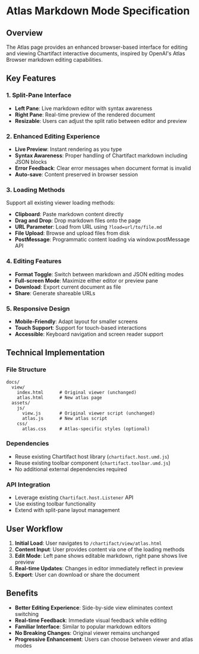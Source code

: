 # Atlas Markdown Mode Specification

## Overview

The Atlas page provides an enhanced browser-based interface for editing and viewing Chartifact interactive documents, inspired by OpenAI's Atlas Browser markdown editing capabilities.

## Key Features

### 1. Split-Pane Interface
- **Left Pane**: Live markdown editor with syntax awareness
- **Right Pane**: Real-time preview of the rendered document
- **Resizable**: Users can adjust the split ratio between editor and preview

### 2. Enhanced Editing Experience
- **Live Preview**: Instant rendering as you type
- **Syntax Awareness**: Proper handling of Chartifact markdown including JSON blocks
- **Error Feedback**: Clear error messages when document format is invalid
- **Auto-save**: Content preserved in browser session

### 3. Loading Methods
Support all existing viewer loading methods:
- **Clipboard**: Paste markdown content directly
- **Drag and Drop**: Drop markdown files onto the page
- **URL Parameter**: Load from URL using `?load=url/to/file.md`
- **File Upload**: Browse and upload files from disk
- **PostMessage**: Programmatic content loading via window.postMessage API

### 4. Editing Features
- **Format Toggle**: Switch between markdown and JSON editing modes
- **Full-screen Mode**: Maximize either editor or preview pane
- **Download**: Export current document as file
- **Share**: Generate shareable URLs

### 5. Responsive Design
- **Mobile-Friendly**: Adapt layout for smaller screens
- **Touch Support**: Support for touch-based interactions
- **Accessible**: Keyboard navigation and screen reader support

## Technical Implementation

### File Structure
```
docs/
  view/
    index.html      # Original viewer (unchanged)
    atlas.html      # New atlas page
  assets/
    js/
      view.js       # Original viewer script (unchanged)
      atlas.js      # New atlas script
    css/
      atlas.css     # Atlas-specific styles (optional)
```

### Dependencies
- Reuse existing Chartifact host library (`chartifact.host.umd.js`)
- Reuse existing toolbar component (`chartifact.toolbar.umd.js`)
- No additional external dependencies required

### API Integration
- Leverage existing `Chartifact.host.Listener` API
- Use existing toolbar functionality
- Extend with split-pane layout management

## User Workflow

1. **Initial Load**: User navigates to `/chartifact/view/atlas.html`
2. **Content Input**: User provides content via one of the loading methods
3. **Edit Mode**: Left pane shows editable markdown, right pane shows live preview
4. **Real-time Updates**: Changes in editor immediately reflect in preview
5. **Export**: User can download or share the document

## Benefits

- **Better Editing Experience**: Side-by-side view eliminates context switching
- **Real-time Feedback**: Immediate visual feedback while editing
- **Familiar Interface**: Similar to popular markdown editors
- **No Breaking Changes**: Original viewer remains unchanged
- **Progressive Enhancement**: Users can choose between viewer and atlas modes
